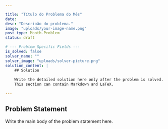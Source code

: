 ```yaml
---

title: "Título do Problema do Mês"
date:
desc: "Descrioão do problema."
image: "uploads/your-image-name.png"
post_type: Month-Problem
status: draft

# --- Problem Specific Fields ---
is_solved: false
solver_name: ""
solver_image: "uploads/solver-picture.png"
solution_content: |
    ## Solution
    
    Write the detailed solution here only after the problem is solved.
    This section can contain Markdown and LaTeX.

---
```


## Problem Statement

Write the main body of the problem statement here.